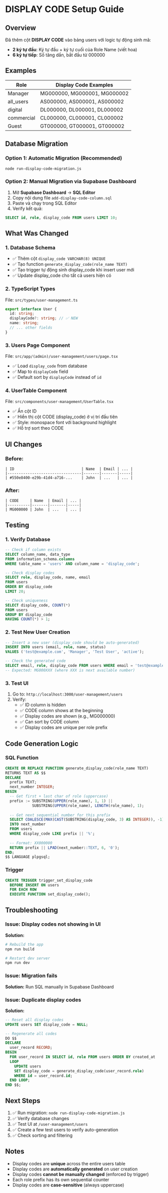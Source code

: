 # DISPLAY CODE Setup Guide

## Overview
Đã thêm cột **DISPLAY CODE** vào bảng users với logic tự động sinh mã:
- **2 ký tự đầu**: Ký tự đầu + ký tự cuối của Role Name (viết hoa)
- **6 ký tự tiếp**: Số tăng dần, bắt đầu từ 000000

## Examples
| Role        | Display Code Examples           |
|-------------|--------------------------------|
| Manager     | MG000000, MG000001, MG000002   |
| all_users   | AS000000, AS000001, AS000002   |
| digital     | DL000000, DL000001, DL000002   |
| commercial  | CL000000, CL000001, CL000002   |
| Guest       | GT000000, GT000001, GT000002   |

## Database Migration

### Option 1: Automatic Migration (Recommended)
```bash
node run-display-code-migration.js
```

### Option 2: Manual Migration via Supabase Dashboard
1. Mở **Supabase Dashboard** → **SQL Editor**
2. Copy nội dung file `add-display-code-column.sql`
3. Paste và chạy trong SQL Editor
4. Verify kết quả:
```sql
SELECT id, role, display_code FROM users LIMIT 10;
```

## What Was Changed

### 1. Database Schema
- ✅ Thêm cột `display_code VARCHAR(8) UNIQUE`
- ✅ Tạo function `generate_display_code(role_name TEXT)`
- ✅ Tạo trigger tự động sinh display_code khi insert user mới
- ✅ Update display_code cho tất cả users hiện có

### 2. TypeScript Types
File: `src/types/user-management.ts`
```typescript
export interface User {
  id: string;
  displayCode?: string; // ✅ NEW
  name: string;
  // ... other fields
}
```

### 3. Users Page Component
File: `src/app/(admin)/user-management/users/page.tsx`
- ✅ Load `display_code` from database
- ✅ Map to `displayCode` field
- ✅ Default sort by `displayCode` instead of `id`

### 4. UserTable Component
File: `src/components/user-management/UserTable.tsx`
- ✅ Ẩn cột ID
- ✅ Hiển thị cột CODE (display_code) ở vị trí đầu tiên
- ✅ Style: monospace font với background highlight
- ✅ Hỗ trợ sort theo CODE

## UI Changes

### Before:
```
| ID                              | Name  | Email | ... |
|---------------------------------|-------|-------|-----|
| #550e8400-e29b-41d4-a716-...    | John  | ...   | ... |
```

### After:
```
| CODE     | Name  | Email | ... |
|----------|-------|-------|-----|
| MG000000 | John  | ...   | ... |
```

## Testing

### 1. Verify Database
```sql
-- Check if column exists
SELECT column_name, data_type 
FROM information_schema.columns 
WHERE table_name = 'users' AND column_name = 'display_code';

-- Check display codes
SELECT role, display_code, name, email 
FROM users 
ORDER BY display_code 
LIMIT 20;

-- Check uniqueness
SELECT display_code, COUNT(*) 
FROM users 
GROUP BY display_code 
HAVING COUNT(*) > 1;
```

### 2. Test New User Creation
```sql
-- Insert a new user (display_code should be auto-generated)
INSERT INTO users (email, role, name, status)
VALUES ('test@example.com', 'Manager', 'Test User', 'active');

-- Check the generated code
SELECT email, role, display_code FROM users WHERE email = 'test@example.com';
-- Expected: MG000XXX (where XXX is next available number)
```

### 3. Test UI
1. Go to: `http://localhost:3000/user-management/users`
2. Verify:
   - ✅ ID column is hidden
   - ✅ CODE column shows at the beginning
   - ✅ Display codes are shown (e.g., MG000000)
   - ✅ Can sort by CODE column
   - ✅ Display codes are unique per role prefix

## Code Generation Logic

### SQL Function
```sql
CREATE OR REPLACE FUNCTION generate_display_code(role_name TEXT)
RETURNS TEXT AS $$
DECLARE
  prefix TEXT;
  next_number INTEGER;
BEGIN
  -- Get first + last char of role (uppercase)
  prefix := SUBSTRING(UPPER(role_name), 1, 1) || 
            SUBSTRING(UPPER(role_name), LENGTH(role_name), 1);
  
  -- Get next sequential number for this prefix
  SELECT COALESCE(MAX(CAST(SUBSTRING(display_code, 3) AS INTEGER)), -1) + 1
  INTO next_number
  FROM users
  WHERE display_code LIKE prefix || '%';
  
  -- Format: XX000000
  RETURN prefix || LPAD(next_number::TEXT, 6, '0');
END;
$$ LANGUAGE plpgsql;
```

### Trigger
```sql
CREATE TRIGGER trigger_set_display_code
  BEFORE INSERT ON users
  FOR EACH ROW
  EXECUTE FUNCTION set_display_code();
```

## Troubleshooting

### Issue: Display codes not showing in UI
**Solution:**
```bash
# Rebuild the app
npm run build

# Restart dev server
npm run dev
```

### Issue: Migration fails
**Solution:** Run SQL manually in Supabase Dashboard

### Issue: Duplicate display codes
**Solution:**
```sql
-- Reset all display codes
UPDATE users SET display_code = NULL;

-- Regenerate all codes
DO $$
DECLARE
  user_record RECORD;
BEGIN
  FOR user_record IN SELECT id, role FROM users ORDER BY created_at
  LOOP
    UPDATE users 
    SET display_code = generate_display_code(user_record.role)
    WHERE id = user_record.id;
  END LOOP;
END $$;
```

## Next Steps

1. ✅ Run migration: `node run-display-code-migration.js`
2. ✅ Verify database changes
3. ✅ Test UI at `/user-management/users`
4. ✅ Create a few test users to verify auto-generation
5. ✅ Check sorting and filtering

## Notes

- Display codes are **unique** across the entire users table
- Display codes are **automatically generated** on user creation
- Display codes **cannot be manually changed** (enforced by trigger)
- Each role prefix has its own sequential counter
- Display codes are **case-sensitive** (always uppercase)

